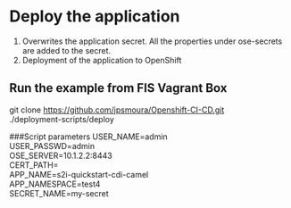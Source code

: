 # Deploy the application
1) Overwrites the application secret. All the properties under ose-secrets are added to the secret.<br />
2) Deployment of the application to OpenShift

## Run the example from FIS Vagrant Box
git clone https://github.com/jpsmoura/Openshift-CI-CD.git <br />
./deployment-scripts/deploy

###Script parameters
USER_NAME=admin<br/>
USER_PASSWD=admin<br/>
OSE_SERVER=10.1.2.2:8443<br/>
CERT_PATH=<br/>
APP_NAME=s2i-quickstart-cdi-camel<br/>
APP_NAMESPACE=test4<br/>
SECRET_NAME=my-secret<br/>
